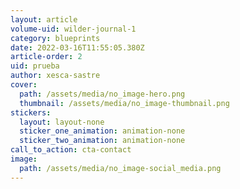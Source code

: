 ```yaml
---
layout: article
volume-uid: wilder-journal-1
category: blueprints
date: 2022-03-16T11:55:05.380Z
article-order: 2
uid: prueba
author: xesca-sastre
cover:
  path: /assets/media/no_image-hero.png
  thumbnail: /assets/media/no_image-thumbnail.png
stickers:
  layout: layout-none
  sticker_one_animation: animation-none
  sticker_two_animation: animation-none
call_to_action: cta-contact
image:
  path: /assets/media/no_image-social_media.png
---
```

